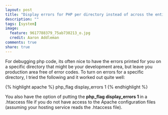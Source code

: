 ```yaml
---
layout: post
title: "Display errors for PHP per directory instead of across the entire site"
description: ""
tags: [system]
image:
  feature: 9617788379_75ab730213_o.jpg
  credit: Aaron Addleman
comments: true
share: true
---
```



For debugging php code, its often nice to have the errors printed for you on a specific directory that might be your development area, but leave you production area free of error codes.
To turn on errors for a specific directory, I tried the following and it worked out quite well:

{% highlight apache %}
    <directory>
    php_flag display_errors 1
    </directory>
{% endhighlight %}

You also have the option of putting the <strong>php_flag display_errors 1 </strong>in a .htaccess file if you do not have access to the Apache configuration files (assuming your hosting service reads the .htaccess file).

